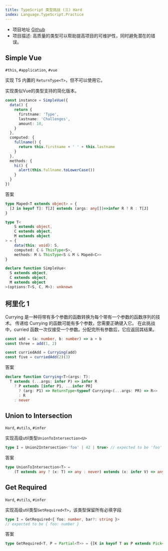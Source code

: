 ```yaml
---
title: TypeScript 类型挑战 (三) Hard
index: Language.TypeScript.Practice
---
```



  
- 项目地址 [Github](https://github.com/type-challenges/type-challenges)
- 项目描述: 高质量的类型可以帮助提高项目的可维护性，同时避免潜在的错误。


## Simple Vue

`#this`, `#application`, `#vue`

实现 TS 内置的 `ReturnType<T>`，但不可以使用它。

实现类似Vue的类型支持的简化版本。

``` ts
const instance = SimpleVue({
  data() {
    return {
      firstname: 'Type',
      lastname: 'Challenges',
      amount: 10,
    }
  },
  computed: {
    fullname() {
      return this.firstname + ' ' + this.lastname
    }
  },
  methods: {
    hi() {
      alert(this.fullname.toLowerCase())
    }
  }
})
```

答案

``` ts
type Maped<T extends object> = {
  [J in keyof T]: T[J] extends (args: any[])=>infer R ? R : T[J]
}

type T<
    S extends object,
    C extends object,
    M extends object
> = {
    data(this: void): S,
    computed: C & ThisType<S>,
    methods: M & ThisType<S & M & Maped<C>>
} 

declare function SimpleVue<
  S extends object,
  C extends object,
  M extends object
>(options:T<S, C, M>): unknown

``` 

## 柯里化 1

Currying 是一种将带有多个参数的函数转换为每个带有一个参数的函数序列的技术。
传递给 Currying 的函数可能有多个参数，您需要正确键入它。
在此挑战中，curried 函数一次仅接受一个参数。分配完所有参数后，它应返回其结果。

``` ts
const add = (a: number, b: number) => a + b
const three = add(1, 2)

const curriedAdd = Currying(add)
const five = curriedAdd(2)(3)
```

答案

``` ts
declare function Currying<T>(args: T):
  T extends (...args: infer P) => infer R
    ? P extends [infer P1, ...infer PR]
      ? (arg: P1) => ReturnType<typeof Currying<(...args: PR) => R>>
      : R
    : never
```

## Union to Intersection

`Hard`, `#utils`, `#infer`

实现高级util类型`UnionToIntersection<U>`


```ts
type I = Union2Intersection<'foo' | 42 | true> // expected to be 'foo' & 42 & true
```

答案

```ts
type UnionToIntersection<T> = 
	(T extends any ? (x: T) => any : never) extends (x: infer V) => any ? V : never
```

## Get Required

`Hard`, `#utils`, `#infer`

实现高级util类型`GetRequired<T>`，该类型保留所有必填字段

```ts
type I = GetRequired<{ foo: number, bar?: string }> 
// expected to be { foo: number }
```

答案

```ts
type GetRequired<T, P = Partial<T>> = {[K in keyof T as P extends Pick<T, K> ? never : K ]: T[K]}
```